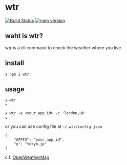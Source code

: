 # wtr

[![Build Status](https://travis-ci.com/bassaer/wtr.svg?branch=master)](https://travis-ci.com/bassaer/wtr)
[![npm version](https://badge.fury.io/js/wtr.svg)](https://badge.fury.io/js/wtr)

## waht is wtr?
wtr is a cli command to check the weather where you live.

## install
```
❯ npm i wtr
```

## usage

```
❯ wtr
☀️

❯ wtr -a <your_app_id> -c 'london,uk'
☁️
```

or you can use config file at `~/.wtr/config.json`

```
{
    "APPID": "your_app_id",
    "q": "tokyo,jp"
}
```

c.f. [OpenWeatherMap](https://openweathermap.org/current#current_JSON)
